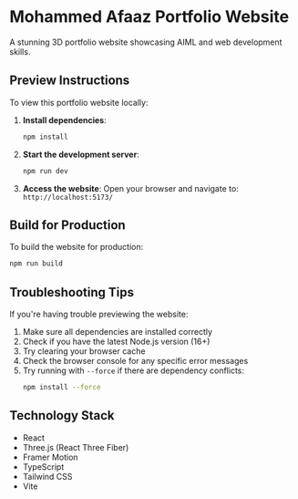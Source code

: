 # Mohammed Afaaz Portfolio Website

A stunning 3D portfolio website showcasing AIML and web development skills.

## Preview Instructions

To view this portfolio website locally:

1. **Install dependencies**:
   ```bash
   npm install
   ```

2. **Start the development server**:
   ```bash
   npm run dev
   ```

3. **Access the website**:
   Open your browser and navigate to: `http://localhost:5173/`

## Build for Production

To build the website for production:

```bash
npm run build
```

## Troubleshooting Tips

If you're having trouble previewing the website:

1. Make sure all dependencies are installed correctly
2. Check if you have the latest Node.js version (16+)
3. Try clearing your browser cache
4. Check the browser console for any specific error messages
5. Try running with `--force` if there are dependency conflicts:
   ```bash
   npm install --force
   ```

## Technology Stack

- React
- Three.js (React Three Fiber)
- Framer Motion
- TypeScript
- Tailwind CSS
- Vite
